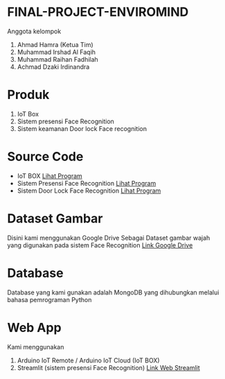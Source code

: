 # FINAL-PROJECT-ENVIROMIND
Anggota kelompok
1. Ahmad Hamra (Ketua Tim)
2. Muhammad Irshad Al Faqih
3. Muhammad Raihan Fadhilah
4. Achmad Dzaki Irdinandra

# Produk
1. IoT Box
2. Sistem presensi Face Recognition
3. Sistem keamanan Door lock Face recognition

# Source Code
- IoT BOX
  [Lihat Program](https://github.com/roboman2jkt/FINAL-PROJECT-ENVIROMIND/tree/main/source%20code/IoT%20Box)
- Sistem Presensi Face Recognition
  [Lihat Program](https://github.com/roboman2jkt/FINAL-PROJECT-ENVIROMIND/tree/main/source%20code/Face%20Absen)
- Sistem Door Lock Face Recognition
  [Lihat Program](https://github.com/roboman2jkt/FINAL-PROJECT-ENVIROMIND/tree/main/source%20code/CameraFaceRecognitionDoorLock)

# Dataset Gambar
Disini kami menggunakan Google Drive Sebagai Dataset gambar wajah yang digunakan pada sistem Face Recognition
[Link Google Drive](https://drive.google.com/drive/folders/1_Ymnt_JssiKV3YrAagx8cheBHRjdm2yl)

# Database
Database yang kami gunakan adalah MongoDB yang dihubungkan melalui bahasa pemrograman Python

# Web App
Kami menggunakan
1. Arduino IoT Remote / Arduino IoT Cloud (IoT BOX)
2. Streamlit (sistem presensi Face Recognition) [Link Web Streamlit](https://final-project-team-enviromind-sic.streamlit.app/)

